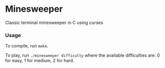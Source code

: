 # Minesweeper
Classic terminal minesweeper in C using curses

### Usage
To compile, run `make`. 

To play, run `./minesweeper difficulty` where the available difficulties are: 0 for easy, 1 for medium, 2 for hard.